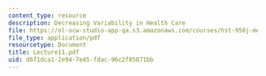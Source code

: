 ```yaml
---
content_type: resource
description: Decreasing Variability in Health Care
file: https://ol-ocw-studio-app-qa.s3.amazonaws.com/courses/hst-950j-medical-computing-spring-2003/d6f1dca12e947e45fdac96c2f85071bb_Lecture11.pdf
file_type: application/pdf
resourcetype: Document
title: Lecture11.pdf
uid: d6f1dca1-2e94-7e45-fdac-96c2f85071bb
---
```

